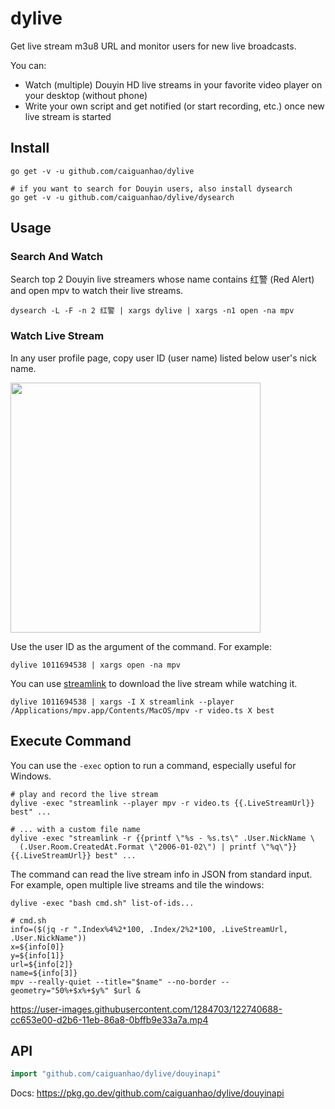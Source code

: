 # dylive

Get live stream m3u8 URL and monitor users for new live broadcasts.

You can:
- Watch (multiple) Douyin HD live streams in your favorite video player on
  your desktop (without phone)
- Write your own script and get notified (or start recording, etc.) once new
  live stream is started

## Install

```
go get -v -u github.com/caiguanhao/dylive

# if you want to search for Douyin users, also install dysearch
go get -v -u github.com/caiguanhao/dylive/dysearch
```

## Usage

### Search And Watch

Search top 2 Douyin live streamers whose name contains 红警 (Red Alert) and
open mpv to watch their live streams.

```
dysearch -L -F -n 2 红警 | xargs dylive | xargs -n1 open -na mpv
```

### Watch Live Stream

In any user profile page, copy user ID (user name) listed below user's nick name.

<img src="https://user-images.githubusercontent.com/1284703/124866056-59660200-dfee-11eb-8f98-05419cbe115f.jpg" width="400" />

Use the user ID as the argument of the command. For example:

```
dylive 1011694538 | xargs open -na mpv
```

You can use [streamlink](https://streamlink.github.io/) to download the live stream while watching it.

```
dylive 1011694538 | xargs -I X streamlink --player /Applications/mpv.app/Contents/MacOS/mpv -r video.ts X best
```

## Execute Command

You can use the `-exec` option to run a command, especially useful for Windows.

```
# play and record the live stream
dylive -exec "streamlink --player mpv -r video.ts {{.LiveStreamUrl}} best" ...

# ... with a custom file name
dylive -exec "streamlink -r {{printf \"%s - %s.ts\" .User.NickName \
  (.User.Room.CreatedAt.Format \"2006-01-02\") | printf \"%q\"}} {{.LiveStreamUrl}} best" ...
```

The command can read the live stream info in JSON from standard input.
For example, open multiple live streams and tile the windows:

```
dylive -exec "bash cmd.sh" list-of-ids...
```

```
# cmd.sh
info=($(jq -r ".Index%4%2*100, .Index/2%2*100, .LiveStreamUrl, .User.NickName"))
x=${info[0]}
y=${info[1]}
url=${info[2]}
name=${info[3]}
mpv --really-quiet --title="$name" --no-border --geometry="50%+$x%+$y%" $url &
```

https://user-images.githubusercontent.com/1284703/122740688-cc653e00-d2b6-11eb-86a8-0bffb9e33a7a.mp4

## API

```go
import "github.com/caiguanhao/dylive/douyinapi"
```

Docs: <https://pkg.go.dev/github.com/caiguanhao/dylive/douyinapi>
